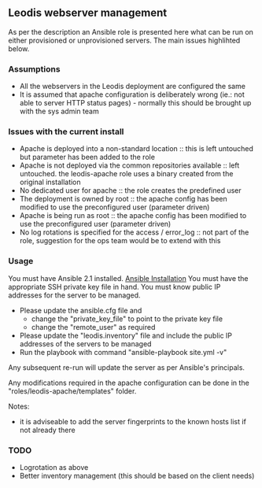 ## Leodis webserver management

As per the description an Ansible role is presented here what can be run on either provisioned or unprovisioned servers.
The main issues highlihted below.

### Assumptions
* All the webservers in the Leodis deployment are configured the same
* It is assumed that apache configuration is deliberately wrong (ie.: not able to server HTTP status pages) - normally this should be brought up with the sys admin team

### Issues with the current install
* Apache is deployed into a non-standard location :: this is left untouched but parameter has been added to the role
* Apache is not deployed via the common repositories available :: left untouched. the leodis-apache role uses a binary created from the original installation
* No dedicated user for apache :: the role creates the predefined user
* The deployment is owned by root :: the apache config has been modified to use the preconfigured user (parameter driven)
* Apache is being run as root :: the apache config has been modified to use the preconfigured user (parameter driven)
* No log rotations is specified for the access / error_log :: not part of the role, suggestion for the ops team would be to extend with this 

### Usage
You must have Ansible 2.1 installed. [Ansible Installation](http://docs.ansible.com/ansible/intro_installation.html)
You must have the appropriate SSH private key file in hand.
You must know public IP addresses for the server to be managed.

* Please update the ansible.cfg file and
    * change the "private_key_file" to point to the private key file
    * change the "remote_user" as required
* Please update the "leodis.inventory" file and include the public IP addresses of the servers to be managed
* Run the playbook with command "ansible-playbook site.yml -v"

Any subsequent re-run will update the server as per Ansible's principals.

Any modifications required in the apache configuration can be done in the "roles/leodis-apache/templates" folder.

Notes:
* it is adviseable to add the server fingerprints to the known hosts list if not already there 

### TODO
* Logrotation as above
* Better inventory management (this should be based on the client needs)